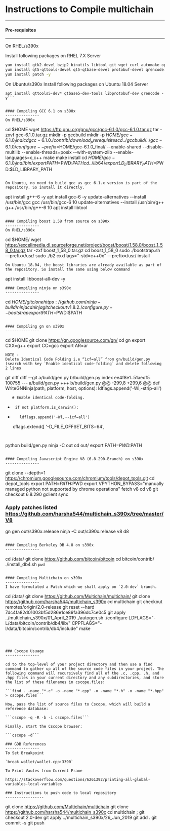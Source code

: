 # Instructions to Compile multichain
---------------

#### Pre-requisites
-------------------
On RHEL/s390x 
 
Install following packages on RHEL 7.X Server

```sh
yum install gtk2-devel bzip2 binutils libtool git wget curl automake openssl-devel libevent-devel libstdc++-devel gcc-c++  -y
yum install qt5-qttools-devel qt5-qtbase-devel protobuf-devel qrencode.s390x -y
yum install patch -y 
```

On Ubuntu/s390x
Install following packages on Ubuntu 18.04 Server

```apt install libgtk2.0-dev bzip2 binutils git wget curl automake libssl-dev libevent1-dev install 
apt install qttools5-dev* qtbase5-dev-tools libprotobuf-dev qrencode -y```


#### Compiling GCC 6.1 on s390x
---------------
On RHEL/s390x

```
cd $HOME
wget https://ftp.gnu.org/gnu/gcc/gcc-6.1.0/gcc-6.1.0.tar.gz
tar -zxvf  gcc-6.1.0.tar.gz
mkdir -p gccbuild
mkdir -p $HOME/gcc-6.1.0_final 
cd gcc-6.1.0
./contrib/download_prerequisites
cd ../gccbuild/
../gcc-6.1.0/configure --prefix=$HOME/gcc-6.1.0_final/ --enable-shared --disable-multilib --enable-threads=posix --with-system-zlib --enable-languages=c,c++
make
make install
cd $HOME/gcc-6.1.0_final/bin/
export PATH=$PWD:$PATH
cd ../lib64/
export LD_LIBRARY_PATH=$PWD:$LD_LIBRARY_PATH
```

On Ubuntu, no need to build gcc as gcc 6.1.x version is part of the repository. So install it directly.
```
apt install g++-6 -y
apt install gcc-6 -y
update-alternatives --install /usr/bin/gcc gcc /usr/bin/gcc-6 10
update-alternatives --install /usr/bin/g++ g++ /usr/bin/g++-6 10
apt install libtool
```

#### Compiling boost 1.58 from source on s390x
---------------
On RHEL/s390x
```
cd $HOME/
wget https://excellmedia.dl.sourceforge.net/project/boost/boost/1.58.0/boost_1_58_0.tar.gz
tar -zxf boost_1_58_0.tar.gz
cd boost_1_58_0
sudo ./bootstrap.sh —prefix=/usr/
sudo ./b2 cxxflags="-std=c++0x" —prefix=/usr/ install
```
On Ubuntu 18.04, the boost libraries are already available as part of the repository. So install the same using below command
```
apt install libboost-all-dev -y
```
#### Compiling ninja on s390x
---------------

```
cd $HOME/
git clone https://github.com/ninja-build/ninja
cd ninja
git checkout v1.8.2
./configure.py --bootstrap
export PATH=$PWD:$PATH

```

#### Compiling gn on s390x
---------------

```
cd $HOME
git clone https://gn.googlesource.com/gn/
cd gn
export CXX=g++
export CC=gcc
export AR=ar
```
NOTE - 
Delete Identical Code Folding i.e “icf=all” from gn/build/gen.py (search with key `Enable identical code-folding` and delete following 2 lines

``` 
git diff
diff --git a/build/gen.py b/build/gen.py
index ee4f8e1..51aedf5 100755
--- a/build/gen.py
+++ b/build/gen.py
@@ -299,8 +299,6 @@ def WriteGNNinja(path, platform, host, options):
           ldflags.append('-Wl,-strip-all')
 
       # Enable identical code-folding.
-      if not platform.is_darwin():
-        ldflags.append('-Wl,--icf=all')
 
     cflags.extend([
         '-D_FILE_OFFSET_BITS=64',
``` 
 
```
python build/gen.py
ninja -C out 
cd out/
export PATH=$PWD:$PATH
```

#### Compiling Javascript Engine V8 (6.8.290-Branch) on s390x
---------------

```
git clone --depth=1 https://chromium.googlesource.com/chromium/tools/depot_tools.git
cd depot_tools
export PATH=$PATH:$PWD
export VPYTHON_BYPASS="manually managed python not supported by chrome operations"
fetch v8
cd v8
git checkout 6.8.290
gclient sync

### Apply patches listed https://github.com/harsha544/multichain_s390x/tree/master/V8 ###

gn gen out/s390x.release
ninja -C out/s390x.release v8 d8

```

#### Compiling Berkeley DB 4.8 on s390x
---------------

```
cd /data/
git clone https://github.com/bitcoin/bitcoin
cd bitcoin/contrib/
./install_db4.sh `pwd` 
```

#### Compiling Multichain on s390x
---------------
I have formulated a Patch which we shall apply on `2.0-dev` branch.

```
cd /data/
git clone  https://github.com/Multichain/multichain/ 
git clone https://github.com/harsha544/multichain_s390x
cd multichain
git checkout remotes/origin/2.0-release
git reset --hard 7dc4fa82d01003bf5d286e1ce89fa396dc7ce0c5
git apply ../multichain_s390x/01_April_2019
./autogen.sh
./configure LDFLAGS="-L/data/bitcoin/contrib/db4/lib/" CPPFLAGS="-I/data/bitcoin/contrib/db4/include"
make
```



### Cscope Usuage
---------------

cd to the top-level of your project directory and then use a find command to gather up all of the source code files in your project. The following command will recursively find all of the .c, .cpp, .h, and .hpp files in your current directory and any subdirectories, and store the list of these filenames in cscope.files:

```find . -name "*.c" -o -name "*.cpp" -o -name "*.h" -o -name "*.hpp" > cscope.files```

Now, pass the list of source files to Cscope, which will build a reference database:

```cscope -q -R -b -i cscope.files```

Finally, start the Cscope browser:

```cscope -d```

### GDB References
---------------
To Set Breakpoint 

`break wallet/wallet.cpp:3390`

To Print Vaules from Current Frame

https://stackoverflow.com/questions/6261392/printing-all-global-variables-local-variables

### Instructions to push code to local repository
-----------------
```
git clone https://github.com/Multichain/multichain
git clone https://github.com/harsha544/multichain_s390x
cd multichain ; git checkout 2.0-dev
git apply ../multichain_s390x/26_Jun_2019
git add .
git commit -s 
git push
```

